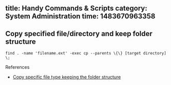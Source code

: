 title: Handy Commands & Scripts
category: System Administration
time: 1483670963358
---

## Copy specified file/directory and keep folder structure

```
find . -name 'filename.ext' -exec cp --parents \{\} [target directory] \;
```

References

* [Copy specific file type keeping the folder structure](http://unix.stackexchange.com/questions/83593/)
